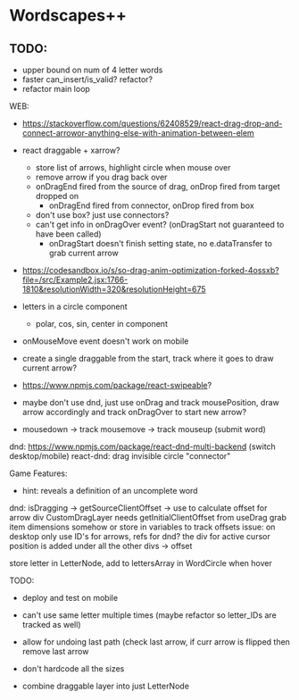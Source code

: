 # Wordscapes++
## TODO:
- upper bound on num of 4 letter words
- faster can_insert/is_valid? refactor?
- refactor main loop


WEB:
- https://stackoverflow.com/questions/62408529/react-drag-drop-and-connect-arrowor-anything-else-with-animation-between-elem
- react draggable + xarrow?
  - store list of arrows, highlight circle when mouse over
  - remove arrow if you drag back over
  - onDragEnd fired from the source of drag, onDrop fired from target dropped on
    - onDragEnd fired from connector, onDrop fired from box
  - don't use box? just use connectors?
  - can't get info in onDragOver event? (onDragStart not guaranteed to have been called)
    - onDragStart doesn't finish setting state, no e.dataTransfer to grab current arrow
- https://codesandbox.io/s/so-drag-anim-optimization-forked-4ossxb?file=/src/Example2.jsx:1766-1810&resolutionWidth=320&resolutionHeight=675
- letters in a circle component
  - polar, cos, sin, center in component

- onMouseMove event doesn't work on mobile
- create a single draggable from the start, track where it goes to draw current arrow?

- https://www.npmjs.com/package/react-swipeable?

- maybe don't use dnd, just use onDrag and track mousePosition, draw arrow
accordingly and track onDragOver to start new arrow?
- mousedown -> track mousemove -> track mouseup (submit word)


dnd:
https://www.npmjs.com/package/react-dnd-multi-backend (switch desktop/mobile)
react-dnd: drag invisible circle "connector"


Game Features:
- hint: reveals a definition of an uncomplete word


dnd:
isDragging -> getSourceClientOffset -> use to calculate offset for arrow div
CustomDragLayer needs getInitialClientOffset from useDrag 
grab item dimensions somehow or store in variables to track offsets
issue: on desktop
only use ID's for arrows, refs for dnd?
the div for active cursor position is added under all the other divs -> offset

store letter in LetterNode, add to lettersArray in WordCircle when hover

TODO:
- deploy and test on mobile
- can't use same letter multiple times (maybe refactor so letter_IDs are tracked as well)
- allow for undoing last path (check last arrow, if curr arrow is flipped then remove last arrow
- don't hardcode all the sizes


- combine draggable layer into just LetterNode